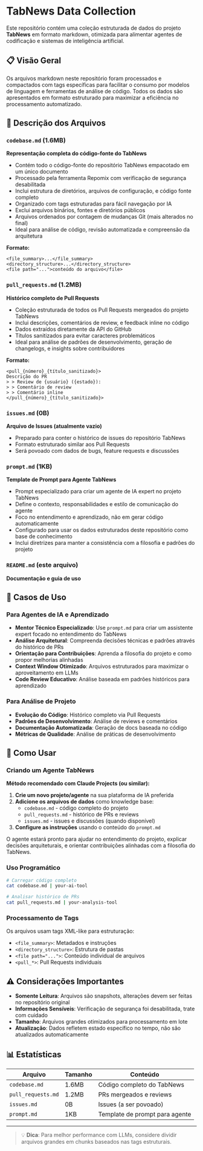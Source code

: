 # TabNews Data Collection

Este repositório contém uma coleção estruturada de dados do projeto **TabNews** em formato markdown, otimizada para alimentar agentes de codificação e sistemas de inteligência artificial.

## 📋 Visão Geral

Os arquivos markdown neste repositório foram processados e compactados com tags específicas para facilitar o consumo por modelos de linguagem e ferramentas de análise de código. Todos os dados são apresentados em formato estruturado para maximizar a eficiência no processamento automatizado.

## 📁 Descrição dos Arquivos

### `codebase.md` (1.6MB)
**Representação completa do código-fonte do TabNews**

- Contém todo o código-fonte do repositório TabNews empacotado em um único documento
- Processado pela ferramenta Repomix com verificação de segurança desabilitada
- Inclui estrutura de diretórios, arquivos de configuração, e código fonte completo
- Organizado com tags estruturadas para fácil navegação por IA
- Exclui arquivos binários, fontes e diretórios públicos
- Arquivos ordenados por contagem de mudanças Git (mais alterados no final)
- Ideal para análise de código, revisão automatizada e compreensão da arquitetura

**Formato:**
```
<file_summary>...</file_summary>
<directory_structure>...</directory_structure>
<file path="...">conteúdo do arquivo</file>
```

### `pull_requests.md` (1.2MB)  
**Histórico completo de Pull Requests**

- Coleção estruturada de todos os Pull Requests mergeados do projeto TabNews
- Inclui descrições, comentários de review, e feedback inline no código
- Dados extraídos diretamente da API do GitHub
- Títulos sanitizados para evitar caracteres problemáticos
- Ideal para análise de padrões de desenvolvimento, geração de changelogs, e insights sobre contribuidores

**Formato:**
```
<pull_{número}_{título_sanitizado}>
Descrição do PR
> > Review de {usuário} ({estado}):
> > Comentário de review
> > Comentário inline
</pull_{número}_{título_sanitizado}>
```

### `issues.md` (0B)
**Arquivo de Issues (atualmente vazio)**

- Preparado para conter o histórico de issues do repositório TabNews
- Formato estruturado similar aos Pull Requests
- Será povoado com dados de bugs, feature requests e discussões

### `prompt.md` (1KB)
**Template de Prompt para Agente TabNews**

- Prompt especializado para criar um agente de IA expert no projeto TabNews
- Define o contexto, responsabilidades e estilo de comunicação do agente
- Foco no entendimento e aprendizado, não em gerar código automaticamente
- Configurado para usar os dados estruturados deste repositório como base de conhecimento
- Inclui diretrizes para manter a consistência com a filosofia e padrões do projeto

### `README.md` (este arquivo)
**Documentação e guia de uso**

## 🎯 Casos de Uso

### Para Agentes de IA e Aprendizado
- **Mentor Técnico Especializado**: Use `prompt.md` para criar um assistente expert focado no entendimento do TabNews
- **Análise Arquitetural**: Compreenda decisões técnicas e padrões através do histórico de PRs
- **Orientação para Contribuições**: Aprenda a filosofia do projeto e como propor melhorias alinhadas
- **Context Window Otimizado**: Arquivos estruturados para maximizar o aproveitamento em LLMs
- **Code Review Educativo**: Análise baseada em padrões históricos para aprendizado

### Para Análise de Projeto
- **Evolução do Código**: Histórico completo via Pull Requests
- **Padrões de Desenvolvimento**: Análise de reviews e comentários
- **Documentação Automatizada**: Geração de docs baseada no código
- **Métricas de Qualidade**: Análise de práticas de desenvolvimento

## 🔧 Como Usar

### Criando um Agente TabNews
**Método recomendado com Claude Projects (ou similar):**

1. **Crie um novo projeto/agente** na sua plataforma de IA preferida
2. **Adicione os arquivos de dados** como knowledge base:
   - `codebase.md` - código completo do projeto
   - `pull_requests.md` - histórico de PRs e reviews  
   - `issues.md` - issues e discussões (quando disponível)
3. **Configure as instruções** usando o conteúdo do `prompt.md`

O agente estará pronto para ajudar no entendimento do projeto, explicar decisões arquiteturais, e orientar contribuições alinhadas com a filosofia do TabNews.

### Uso Programático
```bash
# Carregar código completo
cat codebase.md | your-ai-tool

# Analisar histórico de PRs
cat pull_requests.md | your-analysis-tool
```

### Processamento de Tags
Os arquivos usam tags XML-like para estruturação:
- `<file_summary>`: Metadados e instruções
- `<directory_structure>`: Estrutura de pastas
- `<file path="...">`: Conteúdo individual de arquivos
- `<pull_*>`: Pull Requests individuais

## ⚠️ Considerações Importantes

- **Somente Leitura**: Arquivos são snapshots, alterações devem ser feitas no repositório original
- **Informações Sensíveis**: Verificação de segurança foi desabilitada, trate com cuidado
- **Tamanho**: Arquivos grandes otimizados para processamento em lote
- **Atualização**: Dados refletem estado específico no tempo, não são atualizados automaticamente

## 📊 Estatísticas

| Arquivo | Tamanho | Conteúdo |
|---------|---------|----------|
| `codebase.md` | 1.6MB | Código completo do TabNews |
| `pull_requests.md` | 1.2MB | PRs mergeados e reviews |
| `issues.md` | 0B | Issues (a ser povoado) |
| `prompt.md` | 1KB | Template de prompt para agente |

---

> 💡 **Dica**: Para melhor performance com LLMs, considere dividir arquivos grandes em chunks baseados nas tags estruturais.
